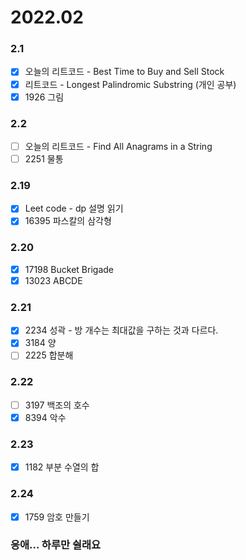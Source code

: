 # 2022.02

### 2.1
- [x] 오늘의 리트코드 - Best Time to Buy and Sell Stock
- [x] 리트코드 - Longest Palindromic Substring (개인 공부)
- [x] 1926 그림

### 2.2
- [ ] 오늘의 리트코드 - Find All Anagrams in a String
- [ ] 2251 물통 

### 2.19
- [x] Leet code - dp 설명 읽기
- [x] 16395 파스칼의 삼각형

### 2.20
- [x] 17198 Bucket Brigade
- [x] 13023 ABCDE

### 2.21
- [x] 2234 성곽 - 방 개수는 최대값을 구하는 것과 다르다.
- [x] 3184 양
- [ ] 2225 합분해

### 2.22

- [ ] 3197 백조의 호수
- [x] 8394 악수

### 2.23
- [x] 1182 부분 수열의 합

### 2.24
- [x] 1759 암호 만들기

### 응애... 하루만 쉴래요
